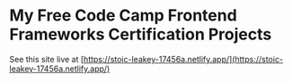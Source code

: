 # My Free Code Camp Frontend Frameworks Certification Projects

See this site live at [https://stoic-leakey-17456a.netlify.app/](https://stoic-leakey-17456a.netlify.app/)